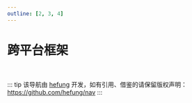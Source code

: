 ```yaml
---
outline: [2, 3, 4]
---
```


<script setup>
// import MNavLinks from '../../components/MNavLinks.vue'

import { NAV_DATA } from './data'
</script>
<!-- <style src="./index.scss"></style> -->

# 跨平台框架

<MNavLinks v-for="{title, items} in NAV_DATA" :title="title" :items="items"/>

<br />

::: tip
该导航由 [hefung](https://github.com/hefung/) 开发，如有引用、借鉴的请保留版权声明：<https://github.com/hefung/nav>
:::
